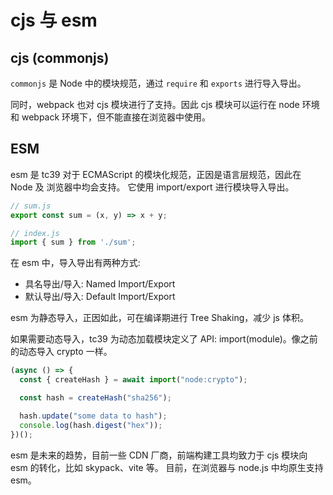 # cjs 与 esm

## cjs (commonjs)

`commonjs` 是 Node 中的模块规范，通过 `require` 和 `exports` 进行导入导出。

同时，webpack 也对 cjs 模块进行了支持。因此 cjs 模块可以运行在 node 环境和 webpack 环境下，但不能直接在浏览器中使用。

## ESM

esm 是 tc39 对于 ECMAScript 的模块化规范，正因是语言层规范，因此在 Node 及 浏览器中均会支持。
它使用 import/export 进行模块导入导出。

```Javascript
// sum.js
export const sum = (x, y) => x + y;

// index.js
import { sum } from './sum';
```

在 esm 中，导入导出有两种方式:
- 具名导出/导入: Named Import/Export
- 默认导出/导入: Default Import/Export

esm 为静态导入，正因如此，可在编译期进行 Tree Shaking，减少 js 体积。

如果需要动态导入，tc39 为动态加载模块定义了 API: import(module)。像之前的动态导入 crypto 一样。

```Javascript
(async () => {
  const { createHash } = await import("node:crypto");

  const hash = createHash("sha256");

  hash.update("some data to hash");
  console.log(hash.digest("hex"));
})();
```

esm 是未来的趋势，目前一些 CDN 厂商，前端构建工具均致力于 cjs 模块向 esm 的转化，比如 skypack、vite 等。
目前，在浏览器与 node.js 中均原生支持 esm。